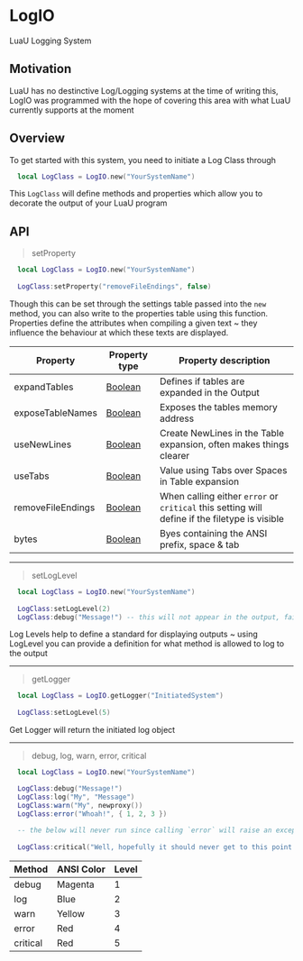 # LogIO
LuaU Logging System

## Motivation
LuaU has no destinctive Log/Logging systems at the time of writing this, LogIO was programmed with the hope of covering this area with what LuaU 
currently supports at the moment

## Overview
To get started with this system, you need to initiate a Log Class through
```lua
  local LogClass = LogIO.new("YourSystemName")
```

This `LogClass` will define methods and properties which allow you to decorate the output of your LuaU program

## API
> setProperty

```lua
  local LogClass = LogIO.new("YourSystemName")
  
  LogClass:setProperty("removeFileEndings", false)
```

Though this can be set through the settings table passed into the `new` method, you can also write to the properties table using this function.
Properties define the attributes when compiling a given text ~ they influence the behaviour at which these texts are displayed.

 Property  | Property type | Property description |
| ------------- | ------------- | ------------- |
| expandTables | [Boolean](https://www.lua.org/pil/2.2.html) | Defines if tables are expanded in the Output  |
| exposeTableNames | [Boolean](https://www.lua.org/pil/2.2.html) | Exposes the tables memory address |
| useNewLines | [Boolean](https://www.lua.org/pil/2.2.html) | Create NewLines in the Table expansion, often makes things clearer |
| useTabs | [Boolean](https://www.lua.org/pil/2.2.html) | Value using Tabs over Spaces in Table expansion |
| removeFileEndings | [Boolean](https://www.lua.org/pil/2.2.html) | When calling either `error` or `critical` this setting will define if the filetype is visible |
| bytes | [Boolean](https://www.lua.org/pil/2.2.html) | Byes containing the ANSI prefix, space & tab |

---

> setLogLevel

```lua
  local LogClass = LogIO.new("YourSystemName")
  
  LogClass:setLogLevel(2)
  LogClass:debug("Message!") -- this will not appear in the output, fails to meet the criteria of LogLevel
```

Log Levels help to define a standard for displaying outputs ~ using LogLevel you can provide a definition for what method is allowed to log to the output

---

> getLogger

```lua
  local LogClass = LogIO.getLogger("InitiatedSystem")
  
  LogClass:setLogLevel(5)
```

Get Logger will return the initiated log object

---

> debug, log, warn, error, critical

```lua
  local LogClass = LogIO.new("YourSystemName")

  LogClass:debug("Message!")
  LogClass:log("My", "Message")
  LogClass:warn("My", newproxy())
  LogClass:error("Whoah!", { 1, 2, 3 })
  
  -- the below will never run since calling `error` will raise an exception in that specific thread
  
  LogClass:critical("Well, hopefully it should never get to this point..")
```

 Method  | ANSI Color | Level |
| ------------- | ------------- | ------------- |
| debug | Magenta | 1 |
| log | Blue | 2 |
| warn | Yellow | 3 |
| error | Red | 4 |
| critical | Red | 5 |
